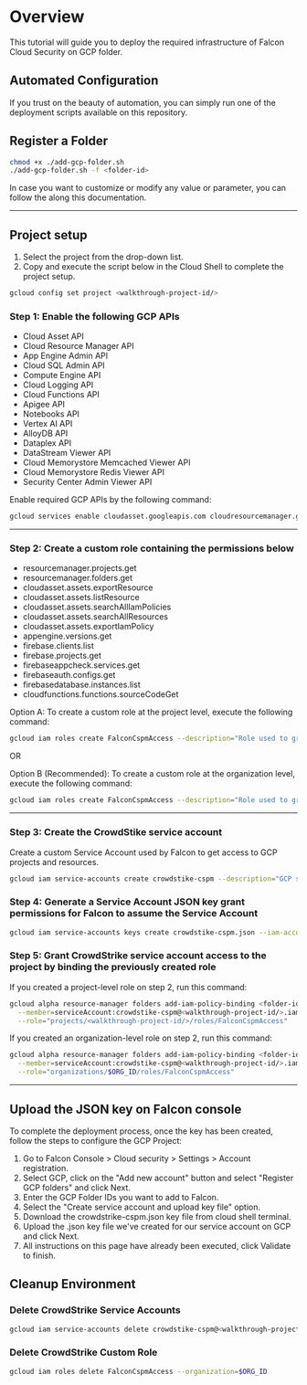 # Overview

<walkthrough-tutorial-duration duration="10"></walkthrough-tutorial-duration>

This tutorial will guide you to deploy the required infrastructure of Falcon Cloud Security on GCP folder.

## Automated Configuration

If you trust on the beauty of automation, you can simply run one of the deployment scripts available on this repository.

## Register a Folder

```sh
chmod +x ./add-gcp-folder.sh
./add-gcp-folder.sh -f <folder-id>
```

In case you want to customize or modify any value or parameter, you can follow the along this documentation.

--------------------------------

## Project setup

1. Select the project from the drop-down list.
2. Copy and execute the script below in the Cloud Shell to complete the project setup.

<walkthrough-project-setup></walkthrough-project-setup>

```sh
gcloud config set project <walkthrough-project-id/>
```

### Step 1: Enable the following GCP APIs

* Cloud Asset API
* Cloud Resource Manager API
* App Engine Admin API
* Cloud SQL Admin API
* Compute Engine API
* Cloud Logging API
* Cloud Functions API
* Apigee API
* Notebooks API
* Vertex AI API
* AlloyDB API
* Dataplex API
* DataStream Viewer API
* Cloud Memorystore Memcached Viewer API
* Cloud Memorystore Redis Viewer API
* Security Center Admin Viewer API

Enable required GCP APIs by the following command:

```sh
gcloud services enable cloudasset.googleapis.com cloudresourcemanager.googleapis.com appengine.googleapis.com sqladmin.googleapis.com compute.googleapis.com logging.googleapis.com firebase.googleapis.com cloudfunctions.googleapis.com apigee.googleapis.com notebooks.googleapis.com aiplatform.googleapis.com alloydb.googleapis.com dataplex.googleapis.com datastream.googleapis.com memcache.googleapis.com redis.googleapis.com securitycenter.googleapis.com --project <walkthrough-project-id/>
```

--------------------------------

### Step 2: Create a custom role containing the permissions below

* resourcemanager.projects.get
* resourcemanager.folders.get
* cloudasset.assets.exportResource
* cloudasset.assets.listResource
* cloudasset.assets.searchAllIamPolicies
* cloudasset.assets.searchAllResources
* cloudasset.assets.exportIamPolicy
* appengine.versions.get
* firebase.clients.list
* firebase.projects.get
* firebaseappcheck.services.get
* firebaseauth.configs.get
* firebasedatabase.instances.list
* cloudfunctions.functions.sourceCodeGet

Option A: To create a custom role at the project level, execute the following command:

```sh
gcloud iam roles create FalconCspmAccess --description="Role used to grant access from Falcon Cloud Security to GCP resources" --project=<walkthrough-project-id/> --permissions=alloydb.clusters.list,alloydb.clusters.get,alloydb.instances.list,alloydb.users.list,alloydb.backups.list,alloydb.backups.get,apigee.organizations.get,apigee.organizations.list,apigee.instances.list,apigee.apiproducts.list,appengine.versions.get,resourcemanager.projects.get,resourcemanager.folders.get,cloudasset.assets.exportResource,cloudasset.assets.listResource,cloudasset.assets.searchAllIamPolicies,cloudasset.assets.searchAllResources,cloudasset.assets.exportIamPolicy,cloudfunctions.functions.sourceCodeGet,dataplex.lakes.get,dataplex.lakes.list,firebase.clients.list,firebase.projects.get,firebaseappcheck.services.get,firebaseauth.configs.get,firebasedatabase.instances.list,aiplatform.metadataStores.get,aiplatform.metadataStores.list,aiplatform.notebookExecutionJobs.get,aiplatform.notebookExecutionJobs.list,aiplatform.notebookRuntimes.get,aiplatform.notebookRuntimes.list,aiplatform.pipelineJobs.get,aiplatform.pipelineJobs.list,aiplatform.schedules.get,aiplatform.locations.list,aiplatform.notebookRuntimeTemplates.get,aiplatform.notebookRuntimeTemplates.list,aiplatform.datasets.get,aiplatform.datasets.list,notebooks.instances.get,memcache.instances.get,memcache.instances.list,redis.clusters.get,redis.clusters.list,redis.instances.get,redis.instances.list,compute.instances.list,compute.instanceGroups.get,datastream.streams.get,datastream.streams.list,essentialcontacts.contacts.list,essentialcontacts.contacts.get,recommender.iamPolicyRecommendations.get,recommender.iamPolicyRecommendations.list,recommender.iamPolicyLateralMovementInsights.get,recommender.iamPolicyLateralMovementInsights.list,securitycenter.organizationsettings.get
```

OR

Option B (Recommended): To create a custom role at the organization level, execute the following command:

```sh
gcloud iam roles create FalconCspmAccess --description="Role used to grant access from Falcon Cloud Security to GCP resources" --organization=$ORG_ID --permissions=alloydb.clusters.list,alloydb.clusters.get,alloydb.instances.list,alloydb.users.list,alloydb.backups.list,alloydb.backups.get,apigee.organizations.get,apigee.organizations.list,apigee.instances.list,apigee.apiproducts.list,appengine.versions.get,resourcemanager.projects.get,resourcemanager.folders.get,cloudasset.assets.exportResource,cloudasset.assets.listResource,cloudasset.assets.searchAllIamPolicies,cloudasset.assets.searchAllResources,cloudasset.assets.exportIamPolicy,cloudfunctions.functions.sourceCodeGet,dataplex.lakes.get,dataplex.lakes.list,firebase.clients.list,firebase.projects.get,firebaseappcheck.services.get,firebaseauth.configs.get,firebasedatabase.instances.list,aiplatform.metadataStores.get,aiplatform.metadataStores.list,aiplatform.notebookExecutionJobs.get,aiplatform.notebookExecutionJobs.list,aiplatform.notebookRuntimes.get,aiplatform.notebookRuntimes.list,aiplatform.pipelineJobs.get,aiplatform.pipelineJobs.list,aiplatform.schedules.get,notebooks.instances.get
```

--------------------------------

### Step 3: Create the CrowdStike service account

Create a custom Service Account used by Falcon to get access to GCP projects and resources.

```sh
gcloud iam service-accounts create crowdstike-cspm --description="GCP service account for connecting CrowdStrike Falcon to GCP" --display-name="CrowdStrike CSPM"
```

### Step 4: Generate a Service Account JSON key grant permissions for Falcon to assume the Service Account

```sh
gcloud iam service-accounts keys create crowdstike-cspm.json --iam-account=crowdstike-cspm@<walkthrough-project-id/>.iam.gserviceaccount.com
```

### Step 5: Grant CrowdStrike service account access to the project by binding the previously created role

If you created a project-level role on step 2, run this command:

```sh
gcloud alpha resource-manager folders add-iam-policy-binding <folder-id> \
  --member=serviceAccount:crowdstike-cspm@<walkthrough-project-id/>.iam.gserviceaccount.com \
  --role="projects/<walkthrough-project-id/>/roles/FalconCspmAccess"
```

If you created an organization-level role on step 2, run this command:

```sh
gcloud alpha resource-manager folders add-iam-policy-binding <folder-id> \
  --member=serviceAccount:crowdstike-cspm@<walkthrough-project-id/>.iam.gserviceaccount.com \
  --role="organizations/$ORG_ID/roles/FalconCspmAccess"
```

--------------------------------

## Upload the JSON key on Falcon console

To complete the deployment process, once the key has been created, follow the steps to configure the GCP Project:

1. Go to Falcon Console > Cloud security > Settings > Account registration.
2. Select GCP, click on the "Add new account" button and select "Register GCP folders" and click Next.
3. Enter the GCP Folder IDs you want to add to Falcon.
4. Select the "Create service account and upload key file" option.
5. Download the crowdstrike-cspm.json key file from cloud shell terminal.
6. Upload the .json key file we've created for our service account on GCP and click Next.
7. All instructions on this page have already been executed, click Validate to finish.

## Cleanup Environment

### Delete CrowdStrike Service Accounts

```sh
gcloud iam service-accounts delete crowdstike-cspm@<walkthrough-project-id/>.iam.gserviceaccount.com
```

### Delete CrowdStrike Custom Role

```sh
gcloud iam roles delete FalconCspmAccess --organization=$ORG_ID
```